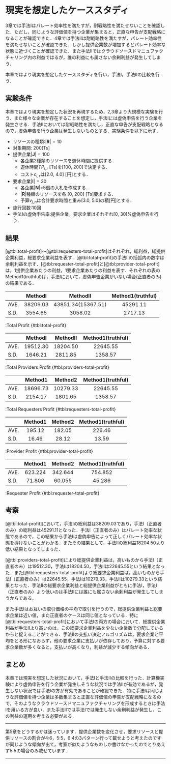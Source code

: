 # 現実を想定したケーススタディ

3章では手法Iはパレート効率性を満たすが，耐戦略性を満たせないことを確認した．ただし，同じような評価値を持つ企業が集まると，正直な申告が支配戦略になることが確認できた．4章では手法IIは耐戦略性を満たすが，パレート効率性を満たせないことが確認できた．しかし提供企業数が増加するとパレート効率な状態に近づくことが確認できた．また手法IIではクラウドソースドマニュファクチャリング内の利益ではるが，誰の利益にも属さない余剰利益が発生してしまう．

本章ではより現実を想定したケーススタディを行い，手法I，手法IIの比較を行う．

## 実験条件

本章ではより現実を想定した状況を再現するため，2,3章より大規模な実験を行う．また様々な企業が存在することを想定し，手法Iには虚偽申告を行う企業を発生させる．手法IIにおいては耐戦略性を満たし，正直な申告が支配戦略となるので，虚偽申告を行う企業は発生しないものとする．実験条件を以下に示す．

+ リソースの種類:$|\boldsymbol{R}|=10$
+ 対象期間: 200[Ts]
+ 提供企業$|\boldsymbol{J}|=100$
  + 各企業2種類のリソースを遊休時間に提供する．
  + 遊休時間$TP_{i,r}$ [Ts]を[100, 200]で決定する．
  + コスト$c_{i,r}$は[2.0, 4.0] [円]とする．
+ 要求企業$|\boldsymbol{I}|=30$
  + 各企業$|\boldsymbol{N}|$=5個の入札を作成する．
  + $|\boldsymbol{R}|$種類のリソースを各 [0, 200] [Ts]要求する．
  + 予算$v_{j,n}$は合計要求時間と重み[3.0, 5.0]の積[円]とする．
+ 施行回数:10回
+ 手法Iの虚偽申告率:提供企業，要求企業はそれぞれ[0, 30]%虚偽申告を行う．

## 結果

[@tbl:total-profit]〜[@tbl:requesters-total-profit]はそれぞれ，総利益，総提供企業利益，総要求企業利益を表す．[@tbl:total-profit]の手法IIの括弧内の数字は余剰利益を示す．[@tbl:requester-total-profit]と[@tbl:provider-total-profit]は，1提供企業あたりの利益，1要求企業あたりの利益を表す．それぞれの表のMethod1(truthful)は，手法Iにおいて，虚偽申告企業がいない場合(正直者のみ)の結果である．

|      | MethodI  | MethodII           | Method1(truthful) |
| ---- | :--------: | :------------------: | :-----------------: |
| AVE. | 38209.03 | 43851.34(15367.51) | 45291.11          |
| S.D. | 3554.65  | 3058.02            | 2717.13           |


:Total Profit {#tbl:total-profit}

|      | MethodI  | MethodII | Method1(truthful) |
| ---- | :--------: | :--------: | :-----------------: |
| AVE. | 19512.30 | 18204.50 | 22645.55          |
| S.D. | 1646.21  | 2811.85  | 1358.57           |

:Total Providers Profit  {#tbl:providers-total-profit}

|      | Method1  | Method2  | Method1(truthful) |
| ---- | :--------: | :--------: | :-----------------: |
| AVE. | 18696.73 | 10279.33 | 22645.55          |
| S.D. | 2154.17  | 1801.65  | 1358.57           |

:Total Requesters Profit {#tbl:requesters-total-profit}

|      | Method1 | Method2 | Method1(truthful) |
| ---- | :-------: | :-------: | :-----------------: |
| AVE. | 195.12  | 182.05  | 226.46            |
| S.D. | 16.46   | 28.12   | 13.59             |

:Provider Profit {#tbl:provider-total-profit}

|      | Method1 | Method2 | Method1(truthful) |
| ---- | :-------: | :-------: | :-----------------: |
| AVE. | 623.224 | 342.644 | 754.852           |
| S.D. | 71.806  | 60.055  | 45.286            |

:Requester Profit {#tbl:requester-total-profit}

## 考察

[@tbl:total-profit]において，手法Iの総利益は38209.03であり，手法I（正直者のみ）の総利益は45291.11となった．手法I（正直者のみ）はパレート効率な状態であるので，この結果から手法Iは虚偽申告によって正しくパレート効率な状態を導けないことがわかる．またその結果として，手法IIの総利益18204.50より低い結果となってしまった．

[@tbl:providers-total-profit]により総提供企業利益は，高いものから手法I（正直者のみ）は19512.30，手法Iは18204.50，手法IIは22645.55という結果となった．また[@tbl:requesters-total-profit]より総要求企業利益は，高いものから手法I（正直者のみ）は22645.55，手法Iは10279.33，手法IIは10279.33という結果となった．手法IIの総要求企業利益と総提供企業利益がともに手法I，手法I（正直者のみ）より低いのは手法IIには誰にも属さない余剰利益が発生してしまうからである．

また手法Iはお互いの取引価格の平均で取引を行うので，総提供企業利益と総要求企業は近い値，また正直者のケースは同じ値となっている．特に[@tbl:requesters-total-profit]において手法Iの両方の場合において．総提供企業利益が手法IIより高いのは，この総要求企業利益を少ない企業数で分配しているからと捉えることができる．手法IIの支払い決定アルゴリズムは，要求企業と平均をとる形になおらず，他の要求企業に支払いが依存しており，予算に対する要求企業数が多くなると，支払いが高くなり，利益が減少する傾向がある．

## まとめ

本章では現実を想定した状況において，手法Iと手法IIの比較を行った．計算機実験により虚偽申告を行う企業が発生しそうな状況では手法IIが有効であるが，発生しない状況では手法Iの方が有効であることが確認できた．特に手法Iは同じような評価値を持つ企業は多数集まると正直な評価値の申告が支配戦略になるので，そのようなクラウドソースドマニュファクチャリングを形成するときは手法Iを用いる方が良い．また手法IIでは手法Iでは発生しない余剰利益が発生し，この利益の運用を考える必要がある．

---

第5章をどうするかは迷っています．提供企業数を変化させ，要求リソースと提供リソースの割合が4:6，5:5，6:4の3パターン行って載せようと考えたのですが同じような傾向が出て，考察が似たようなものしか書けなかったのでとりあえず5:5の場合のみ載せています．

---

